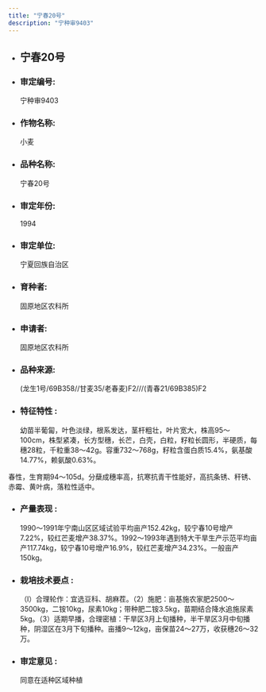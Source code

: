 ```yaml
---
title: "宁春20号"
description: "宁种审9403"
---
```

* ## 宁春20号
* ###  审定编号:  
   宁种审9403

*  ### 作物名称:  
   小麦

*   ###  品种名称: 
    宁春20号

*   ### 审定年份: 
    1994

*   ### 审定单位:  
    宁夏回族自治区

*   ### 育种者:  
    固原地区农科所

*   ### 申请者:  
    固原地区农科所

*   ### 品种来源:  
    (龙生1号/69B358//甘麦35/老春麦)F2///(青春21/69B385)F2

*   ### 特征特性 : 
    幼苗半葡匐，叶色淡绿，根系发达，茎杆粗壮，叶片宽大，株高95～100cm，株型紧凑，长方型穗，长芒，白壳，白粒，籽粒长圆形，半硬质，每穗28粒，千粒重38～42g。容重732～768g，籽粒含蛋白质15.4%，氨基酸14.77%，赖氨酸0.63%。
春性，生育期94～105d。分蘖成穗率高，抗寒抗青干性能好，高抗条锈、秆锈、赤霉、黄叶病，落粒性适中。


*   ### 产量表现 : 
    1990～1991年宁南山区区域试验平均亩产152.42kg，较宁春10号增产7.22%，较红芒麦增产38.37%。1992～1993年遇到特大干旱生产示范平均亩产117.74kg，较宁春10号增产16.9%，较红芒麦增产34.23%。一般亩产150kg。 

*   ### 栽培技术要点 : 
    （l）合理轮作：宜选豆科、胡麻茬。（2）施肥：亩基施农家肥2500～3500kg，二铵10kg，尿素10kg；带种肥二铵3.5kg，苗期结合降水追施尿素5kg。（3）适期早播，合理密植：干旱区3月上旬播种，半干旱区3月中旬播种，阴湿区在3月下旬播种。亩播9～12kg，亩保苗24～27万，收获穗26～32万。

*   ### 审定意见 : 
    同意在适种区域种植
